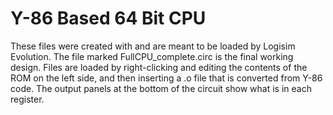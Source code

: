 # Y-86 Based 64 Bit CPU

These files were created with and are meant to be loaded by Logisim Evolution. 
The file marked FullCPU_complete.circ is the final working design.
Files are loaded by right-clicking and editing the contents of the ROM on the left side, and then inserting a .o file that is converted from Y-86 code.
The output panels at the bottom of the circuit show what is in each register.
